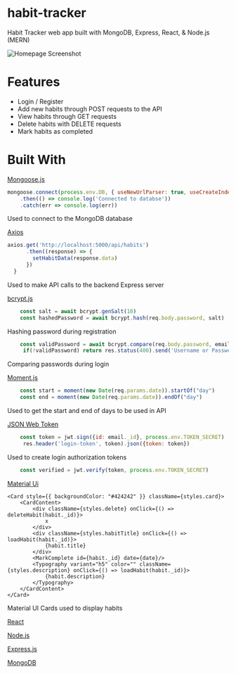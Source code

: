 # habit-tracker
Habit Tracker web app built with MongoDB, Express, React, &amp; Node.js (MERN)

![Homepage Screenshot](https://i.imgur.com/mpaJGqJ.png)

# Features

* Login / Register
* Add new habits through POST requests to the API
* View habits through GET requests
* Delete habits with DELETE requests
* Mark habits as completed

# Built With

[Mongoose.js](https://mongoosejs.com)

``` javascript
mongoose.connect(process.env.DB, { useNewUrlParser: true, useCreateIndex: true, useUnifiedTopology: true})
    .then(() => console.log('Connected to databse'))
    .catch(err => console.log(err))
```

Used to connect to the MongoDB database

[Axios](https://github.com/axios/axios)

``` javascript
axios.get('http://localhost:5000/api/habits')
      .then((response) => {
        setHabitData(response.data)
      })
  }
```

Used to make API calls to the backend Express server

[bcrypt.js](https://github.com/dcodeIO/bcrypt.js)

``` javascript
    const salt = await bcrypt.genSalt(10)
    const hashedPassword = await bcrypt.hash(req.body.password, salt)
```
Hashing password during registration

``` javascript
    const validPassword = await bcrypt.compare(req.body.password, email.password)
     if(!validPassword) return res.status(400).send('Username or Password is incorrect') 
```

Comparing passwords during login

[Moment.js](https://momentjs.com)

``` javascript
    const start = moment(new Date(req.params.date)).startOf("day")
    const end = moment(new Date(req.params.date)).endOf("day")
```
Used to get the start and end of days to be used in API

[JSON Web Token](https://jwt.io)

``` javascript
    const token = jwt.sign({id: email._id}, process.env.TOKEN_SECRET)
     res.header('login-token', token).json({token: token})
```
Used to create login authorization tokens

``` javascript
    const verified = jwt.verify(token, process.env.TOKEN_SECRET)
```

[Material Ui](https://material-ui.com)

``` JSX
<Card style={{ backgroundColor: "#424242" }} className={styles.card}>
    <CardContent>
        <div className={styles.delete} onClick={() => deleteHabit(habit._id)}>
            x
        </div>
        <div className={styles.habitTitle} onClick={() => loadHabit(habit._id)}>
            {habit.title}
        </div>
        <MarkComplete id={habit._id} date={date}/>
        <Typography variant="h5" color="" className={styles.description} onClick={() => loadHabit(habit._id)}>
            {habit.description}
        </Typography>
    </CardContent>
</Card>
```

Material UI Cards used to display habits

[React](https://reactjs.org)

[Node.js](https://nodejs.org/en/)

[Express.js](https://expressjs.com)

[MongoDB](https://www.mongodb.com)


